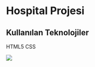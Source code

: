 <h1>Hospital Projesi</h1>
<h2>Kullanılan Teknolojiler</h2>
<p>HTML5 CSS</P>
<img src="/image/hastane.gif">